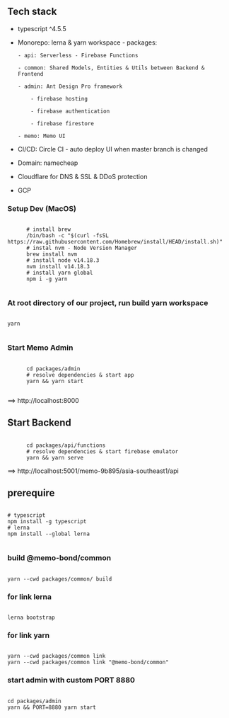 ## Tech stack

- typescript ^4.5.5

- Monorepo: lerna & yarn workspace - packages:

      - api: Serverless - Firebase Functions

      - common: Shared Models, Entities & Utils between Backend & Frontend

      - admin: Ant Design Pro framework

          - firebase hosting

          - firebase authentication

          - firebase firestore

      - memo: Memo UI

- CI/CD: Circle CI - auto deploy UI when master branch is changed

- Domain: namecheap

- Cloudflare for DNS & SSL & DDoS protection

- GCP


### Setup Dev (MacOS)

``` shell
      
      # install brew
      /bin/bash -c "$(curl -fsSL https://raw.githubusercontent.com/Homebrew/install/HEAD/install.sh)"
      # instal nvm - Node Version Manager
      brew install nvm
      # install node v14.18.3
      nvm install v14.18.3
      # install yarn global
      npm i -g yarn
      
```

### At root directory of our project, run build yarn workspace

```

yarn
      
```

### Start Memo Admin

``` shell

      cd packages/admin
      # resolve dependencies & start app
      yarn && yarn start
      
```
==> http://localhost:8000


## Start Backend

``` shell

      cd packages/api/functions
      # resolve dependencies & start firebase emulator
      yarn && yarn serve

```

==> http://localhost:5001/memo-9b895/asia-southeast1/api


## prerequire

``` shell

# typescript
npm install -g typescript
# lerna
npm install --global lerna


```

### build @memo-bond/common


```

yarn --cwd packages/common/ build

```

### for link lerna


```

lerna bootstrap

```

### for link yarn


```

yarn --cwd packages/common link
yarn --cwd packages/common link "@memo-bond/common"

```

### start admin with custom PORT 8880

```
  
cd packages/admin
yarn && PORT=8880 yarn start

```
